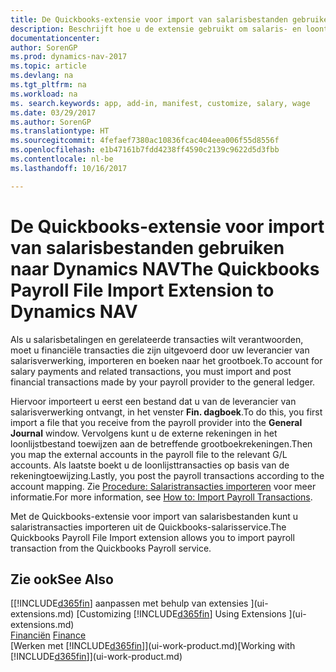 ```yaml
---
title: De Quickbooks-extensie voor import van salarisbestanden gebruiken
description: Beschrijft hoe u de extensie gebruikt om salaris- en loontransacties te importeren uit de salarisservice van Quickbooks.
documentationcenter: 
author: SorenGP
ms.prod: dynamics-nav-2017
ms.topic: article
ms.devlang: na
ms.tgt_pltfrm: na
ms.workload: na
ms. search.keywords: app, add-in, manifest, customize, salary, wage
ms.date: 03/29/2017
ms.author: SorenGP
ms.translationtype: HT
ms.sourcegitcommit: 4fefaef7380ac10836fcac404eea006f55d8556f
ms.openlocfilehash: e1b47161b7fdd4238ff4590c2139c9622d5d3fbb
ms.contentlocale: nl-be
ms.lasthandoff: 10/16/2017

---
```

# <a name="the-quickbooks-payroll-file-import-extension-to-dynamics-nav"></a><span data-ttu-id="75298-103">De Quickbooks-extensie voor import van salarisbestanden gebruiken naar Dynamics NAV</span><span class="sxs-lookup"><span data-stu-id="75298-103">The Quickbooks Payroll File Import Extension to Dynamics NAV</span></span>
<span data-ttu-id="75298-104">Als u salarisbetalingen en gerelateerde transacties wilt verantwoorden, moet u financiële transacties die zijn uitgevoerd door uw leverancier van salarisverwerking, importeren en boeken naar het grootboek.</span><span class="sxs-lookup"><span data-stu-id="75298-104">To account for salary payments and related transactions, you must import and post financial transactions made by your payroll provider to the general ledger.</span></span>

<span data-ttu-id="75298-105">Hiervoor importeert u eerst een bestand dat u van de leverancier van salarisverwerking ontvangt, in het venster **Fin. dagboek**.</span><span class="sxs-lookup"><span data-stu-id="75298-105">To do this, you first import a file that you receive from the payroll provider into the **General Journal** window.</span></span> <span data-ttu-id="75298-106">Vervolgens kunt u de externe rekeningen in het loonlijstbestand toewijzen aan de betreffende grootboekrekeningen.</span><span class="sxs-lookup"><span data-stu-id="75298-106">Then you map the external accounts in the payroll file to the relevant G/L accounts.</span></span> <span data-ttu-id="75298-107">Als laatste boekt u de loonlijsttransacties op basis van de rekeningtoewijzing.</span><span class="sxs-lookup"><span data-stu-id="75298-107">Lastly, you post the payroll transactions according to the account mapping.</span></span> <span data-ttu-id="75298-108">Zie [Procedure: Salaristransacties importeren](finance-how-import-payroll-transactions.md) voor meer informatie.</span><span class="sxs-lookup"><span data-stu-id="75298-108">For more information, see [How to: Import Payroll Transactions](finance-how-import-payroll-transactions.md).</span></span>

<span data-ttu-id="75298-109">Met de Quickbooks-extensie voor import van salarisbestanden kunt u salaristransacties importeren uit de Quickbooks-salarisservice.</span><span class="sxs-lookup"><span data-stu-id="75298-109">The Quickbooks Payroll File Import extension allows you to import payroll transaction from the Quickbooks Payroll service.</span></span>

## <a name="see-also"></a><span data-ttu-id="75298-110">Zie ook</span><span class="sxs-lookup"><span data-stu-id="75298-110">See Also</span></span>
<span data-ttu-id="75298-111">[[!INCLUDE[d365fin](includes/d365fin_md.md)] aanpassen met behulp van extensies ](ui-extensions.md)  </span><span class="sxs-lookup"><span data-stu-id="75298-111">[Customizing [!INCLUDE[d365fin](includes/d365fin_md.md)] Using Extensions ](ui-extensions.md)  </span></span>  
<span data-ttu-id="75298-112">[Financiën](finance.md)  </span><span class="sxs-lookup"><span data-stu-id="75298-112">[Finance](finance.md)  </span></span>  
<span data-ttu-id="75298-113">[Werken met [!INCLUDE[d365fin](includes/d365fin_md.md)]](ui-work-product.md)</span><span class="sxs-lookup"><span data-stu-id="75298-113">[Working with [!INCLUDE[d365fin](includes/d365fin_md.md)]](ui-work-product.md)</span></span>

